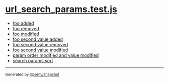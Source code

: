 # [url_search_params.test.js](../url_search_params.test.js)



- [foo added](foo_added/foo_added.md)
- [foo removed](foo_removed/foo_removed.md)
- [foo modified](foo_modified/foo_modified.md)
- [foo second value added](foo_second_value_added/foo_second_value_added.md)
- [foo second value removed](foo_second_value_removed/foo_second_value_removed.md)
- [foo second value modified](foo_second_value_modified/foo_second_value_modified.md)
- [param order modified and value modified](param_order_modified_and_value_modified/param_order_modified_and_value_modified.md)
- [search params sort](search_params_sort/search_params_sort.md)

---

<sub>
  Generated by <a href="https://github.com/jsenv/core/tree/main/packages/independent/snapshot">@jsenv/snapshot</a>
</sub>